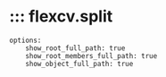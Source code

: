 # ::: flexcv.split

    options:
        show_root_full_path: true
        show_root_members_full_path: true
        show_object_full_path: true
